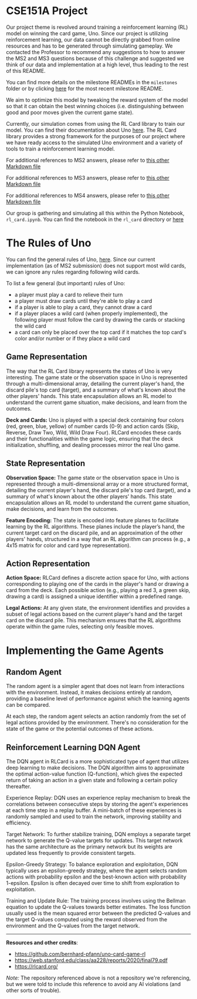 # CSE151A Project
Our project theme is revolved around training a reinforcement learning (RL) model on winning the card game, Uno. Since our project is utilizing reinforcement learning, our data cannot be directly grabbed from online resources and has to be generated through simulating gameplay. We contacted the Professor to recommend any suggestions to how to answer the MS2 and MS3 questions because of this challenge and suggested we think of our data and implementation at a high level, thus leading to the rest of this README.

You can find more details on the milestone READMEs in the `milestones` folder or by clicking [here](https://github.com/nicholaslambs/cse151a_project/blob/main/milestones/ms4/README.md) for the most recent milestone README.

We aim to optimize this model by tweaking the reward system of the model so that it can obtain the best winning choices (i.e. distinguishing between good and poor moves given the current game state).

Currently, our simulation comes from using the RL Card library to train our model. You can find their documentation about Uno [here](https://rlcard.org/games.html#uno). The RL Card library provides a strong framework for the purposes of our project where we have ready access to the simulated Uno environment and a variety of tools to train a reinforcement learning model.

For additional references to MS2 answers, please refer to [this other Markdown file](https://github.com/nicholaslambs/cse151a_project/blob/main/milestones/ms2/README.md)

For additional references to MS3 answers, please refer to [this other Markdown file](https://github.com/nicholaslambs/cse151a_project/blob/main/milestones/ms3/README.md)

For additional references to MS4 answers, please refer to [this other Markdown file](https://github.com/nicholaslambs/cse151a_project/blob/main/milestones/ms4/README.md)

Our group is gathering and simulating all this within the Python Notebook, `rl_card.ipynb`. You can find the notebook in the `rl_card` directory or [here](https://github.com/nicholaslambs/cse151a_project/blob/main/rl_card/rl_card.ipynb)

# The Rules of Uno
You can find the general rules of Uno, [here](https://en.wikipedia.org/wiki/Uno_(card_game)). Since our current implementation (as of MS2 submission) does not support most wild cards, we can ignore any rules regarding following wild cards.

To list a few general (but important) rules of Uno:
- a player must play a card to relieve their turn
- a player must draw cards until they're able to play a card
- if a player is able to play a card, they cannot draw a card
- if a player places a wild card (when properly implemented), the following player must follow the card by drawing the cards or stacking the wild card
- a card can only be placed over the top card if it matches the top card's color and/or number or if they place a wild card

## Game Representation
The way that the RL Card library represents the states of Uno is very interesting. The game state or the observation space in Uno is represented through a multi-dimensional array, detailing the current player's hand, the discard pile's top card (target), and a summary of what's known about the other players' hands. This state encapsulation allows an RL model to understand the current game situation, make decisions, and learn from the outcomes.

**Deck and Cards:** Uno is played with a special deck containing four colors (red, green, blue, yellow) of number cards (0-9) and action cards (Skip, Reverse, Draw Two, Wild, Wild Draw Four). RLCard encodes these cards and their functionalities within the game logic, ensuring that the deck initialization, shuffling, and dealing processes mirror the real Uno game.

## State Representation
**Observation Space:** The game state or the observation space in Uno is represented through a multi-dimensional array or a more structured format, detailing the current player's hand, the discard pile's top card (target), and a summary of what's known about the other players' hands. This state encapsulation allows an RL model to understand the current game situation, make decisions, and learn from the outcomes.

**Feature Encoding:** The state is encoded into feature planes to facilitate learning by the RL algorithms. These planes include the player’s hand, the current target card on the discard pile, and an approximation of the other players' hands, structured in a way that an RL algorithm can process (e.g., a 4x15 matrix for color and card type representation).

## Action Representation
**Action Space:** RLCard defines a discrete action space for Uno, with actions corresponding to playing one of the cards in the player's hand or drawing a card from the deck. Each possible action (e.g., playing a red 3, a green skip, drawing a card) is assigned a unique identifier within a predefined range.

**Legal Actions:** At any given state, the environment identifies and provides a subset of legal actions based on the current player's hand and the target card on the discard pile. This mechanism ensures that the RL algorithms operate within the game rules, selecting only feasible moves.

# Implementing the Game Agents
## Random Agent
The random agent is a simpler agent that does not learn from interactions with the environment. Instead, it makes decisions entirely at random, providing a baseline level of performance against which the learning agents can be compared.

At each step, the random agent selects an action randomly from the set of legal actions provided by the environment. There's no consideration for the state of the game or the potential outcomes of these actions.

## Reinforcement Learning DQN Agent
The DQN agent in RLCard is a more sophisticated type of agent that utilizes deep learning to make decisions. The DQN algorithm aims to approximate the optimal action-value function (Q-function), which gives the expected return of taking an action in a given state and following a certain policy thereafter.

Experience Replay: DQN uses an experience replay mechanism to break the correlations between consecutive steps by storing the agent's experiences at each time step in a replay buffer. A mini-batch of these experiences is randomly sampled and used to train the network, improving stability and efficiency.

Target Network: To further stabilize training, DQN employs a separate target network to generate the Q-value targets for updates. This target network has the same architecture as the primary network but its weights are updated less frequently to provide consistent targets.

Epsilon-Greedy Strategy: To balance exploration and exploitation, DQN typically uses an epsilon-greedy strategy, where the agent selects random actions with probability epsilon and the best-known action with probability 1-epsilon. Epsilon is often decayed over time to shift from exploration to exploitation.

Training and Update Rule: The training process involves using the Bellman equation to update the Q-values towards better estimates. The loss function usually used is the mean squared error between the predicted Q-values and the target Q-values computed using the reward observed from the environment and the Q-values from the target network.

---
**Resources and other credits**:
- https://github.com/bernhard-pfann/uno-card-game-rl
- https://web.stanford.edu/class/aa228/reports/2020/final79.pdf
- https://rlcard.org/

*Note:* The repository referenced above is not a repository we're referencing, but we were told to include this reference to avoid any AI violations (and other sorts of trouble).
